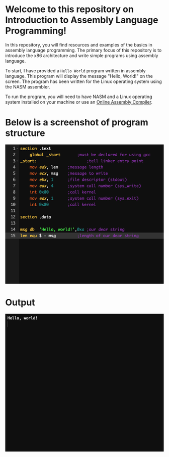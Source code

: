 # Welcome to this repository on Introduction to Assembly Language Programming!
In this repository, you will find resources and examples of the basics in assembly language programming. The primary focus of this repository is to introduce the x86 architecture and write simple programs using assembly language.

To start, I have provided a ```Hello World``` program written in assembly language. This program will display the message "Hello, World!" on the screen. The program has been written for the Linux operating system using the NASM assembler.

To run the program, you will need to have NASM and a Linux operating system installed on your machine or use an [Online Assembly Compiler](http://tpcg.io/_1G96A7).

# Below is a screenshot of program structure 
<p align="justified">
  <img width="" height="" src="https://github.com/AntonyGN/Assembly-language/blob/main/code.png">
</p>

# Output
<p align="justified">
  <img width="" height="" src="https://github.com/AntonyGN/Assembly-language/blob/main/output.png">
</p>






